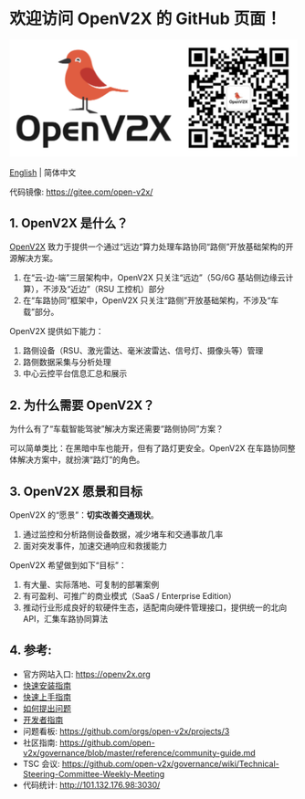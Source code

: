 # 欢迎访问 OpenV2X 的 GitHub 页面！

![](/profile/images/openv2x.svg)

[English](/profile/README.md) | 简体中文

代码镜像: <https://gitee.com/open-v2x/>

## 1. OpenV2X 是什么？

[OpenV2X](https://openv2x.org) 致力于提供一个通过“远边“算力处理车路协同“路侧”开放基础架构的开源解决方案。

1. 在“云-边-端”三层架构中，OpenV2X 只关注“远边”（5G/6G 基站侧边缘云计算），不涉及“近边”（RSU 工控机）部分
2. 在“车路协同”框架中，OpenV2X 只关注“路侧”开放基础架构，不涉及“车载”部分。

OpenV2X 提供如下能力：

1. 路侧设备（RSU、激光雷达、毫米波雷达、信号灯、摄像头等）管理
2. 路侧数据采集与分析处理
3. 中心云控平台信息汇总和展示

## 2. 为什么需要 OpenV2X？

为什么有了“车载智能驾驶”解决方案还需要“路侧协同”方案？

可以简单类比：在黑暗中车也能开，但有了路灯更安全。OpenV2X 在车路协同整体解决方案中，就扮演“路灯”的角色。

## 3. OpenV2X 愿景和目标

OpenV2X 的“愿景”：**切实改善交通现状**。

1. 通过监控和分析路侧设备数据，减少堵车和交通事故几率
2. 面对突发事件，加速交通响应和救援能力

OpenV2X 希望做到如下“目标”：

1. 有大量、实际落地、可复制的部署案例
2. 有可盈利、可推广的商业模式（SaaS / Enterprise Edition）
3. 推动行业形成良好的软硬件生态，适配南向硬件管理接口，提供统一的北向 API，汇集车路协同算法

## 4. 参考:

- 官方网站入口: <https://openv2x.org>
- [快速安装指南](https://github.com/open-v2x/docs/blob/beihai/docs/v2x-quick-install.md)
- [快速上手指南](https://github.com/open-v2x/docs/blob/beihai/docs/v2x-quick-start.md)
- [如何提出问题](https://github.com/open-v2x/docs/blob/beihai/docs/v2x_contribution-zh_CN.md)
- [开发者指南](https://github.com/open-v2x/docs/blob/beihai/docs/v2x_developer_guide-zh_CN.md)
- 问题看板: <https://github.com/orgs/open-v2x/projects/3>
- 社区指南: <https://github.com/open-v2x/governance/blob/master/reference/community-guide.md>
- TSC 会议: <https://github.com/open-v2x/governance/wiki/Technical-Steering-Committee-Weekly-Meeting>
- 代码统计: <http://101.132.176.98:3030/>
